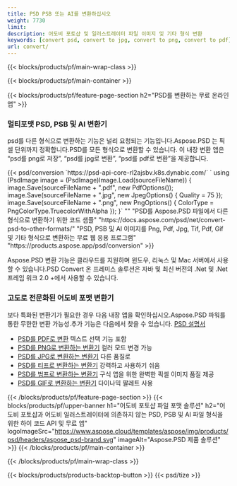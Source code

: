 ```yaml
---
title: PSD PSB 또는 AI를 변환하십시오
weight: 7730
limit: 
description: 어도비 포토샵 및 일러스트레이터 파일 이미지 및 기타 형식 변환
keywords: [convert psd, convert to jpg, convert to png, convert to pdf]
url: convert/
---
```


{{< blocks/products/pf/main-wrap-class >}}

{{< blocks/products/pf/main-container >}}

{{< blocks/products/pf/feature-page-section h2="PSD를 변환하는 무료 온라인 앱" >}}
<h3 class="headingpdleft">멀티포맷 PSD, PSB 및 AI 변환기</h3>
<p>psd를 다른 형식으로 변환하는 기능은 널리 요청되는 기능입니다.Aspose.PSD 는 픽셀 단위까지 정확합니다.PSD를 모든 형식으로 변환할 수 있습니다. 이 내장 변환 앱은 “psd를 png로 저장”, “psd를 jpg로 변환”, “psd를 pdf로 변환”을 제공합니다.</p>
{{< psd/conversion `https://psd-api-core-rl2ajsbv.k8s.dynabic.com/` 
`    using (PsdImage image = (PsdImage)Image.Load(sourceFileName))
    {
        image.Save(sourceFileName + ".pdf", new PdfOptions());
        image.Save(sourceFileName + ".jpg",  new JpegOptions() { Quality = 75 });
        image.Save(sourceFileName + ".png",  new PngOptions() {  ColorType = PngColorType.TruecolorWithAlpha });
    }` 
"" 
"PSD를 Aspose.PSD 파일에서 다른 형식으로 변환하기 위한 코드 샘플"  "https://docs.aspose.com/psd/net/convert-psd-to-other-formats/" 
"PSD, PSB 및 AI 이미지를 Png, Pdf, Jpg, Tif, Pdf, Gif 및 기타 형식으로 변환하는 무료 웹 응용 프로그램" "https://products.aspose.app/psd/conversion" >}}
<br />
<p>Aspose.PSD 변환 기능은 클라우드를 지원하며 윈도우, 리눅스 및 Mac 서버에서 사용할 수 있습니다.PSD Convert 온 프레미스 솔루션은 자바 및 최신 버전의 .Net 및 .Net 프레임 워크 2.0 +에서 사용할 수 있습니다.</p>

<h3 class="headingpdleft">고도로 전문화된 어도비 포맷 변환기</h3>
<p>보다 특화된 변환기가 필요한 경우 다음 내장 앱을 확인하십시오.Aspose.PSD 파워를 통한 무한한 변환 가능성.추가 기능은 다음에서 찾을 수 있습니다. <a href="https://docs.aspose.com/psd/">PSD 설명서</a></p>
<ul>
<li><a href="to-pdf">PSD를 PDF로 변환</a> 텍스트 선택 기능 포함</li>
<li><a href="to-png">PSD를 PNG로 변환하는 변환기</a> 컬러 모드 변경 가능</li>
<li><a href="to-jpg">PSD를 JPG로 변환하는 변환기</a> 다른 품질로</li>
<li><a href="to-tiff">PSD를 티프로 변환하는 변환기</a> 강력하고 사용하기 쉬움</li>
<li><a href="to-bmp">PSD를 범프로 변환하는 변환기</a> 구식 앱을 위한 완벽한 픽셀 이미지 품질 제공</li>
<li><a href="to-gif">PSD를 GIF로 변환하는 변환기</a> 다이나믹 팔레트 사용</li>
</ul>

{{< /blocks/products/pf/feature-page-section >}}
{{< blocks/products/pf/upper-banner h1="어도비 포토샵 파일 포맷 솔루션" h2="어도비 포토샵과 어도비 일러스트레이터에 의존하지 않는 PSD, PSB 및 AI 파일 형식을 위한 하이 코드 API 및 무료 앱" logoImageSrc="https://www.aspose.cloud/templates/aspose/img/products/psd/headers/aspose_psd-brand.svg" imageAlt="Aspose.PSD 제품 솔루션" >}}
{{< /blocks/products/pf/main-container >}}


{{< /blocks/products/pf/main-wrap-class >}}

{{< blocks/products/products-backtop-button >}}
{{< psd/tize >}}

